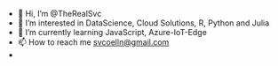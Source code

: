- 👋 Hi, I’m @TheRealSvc
- 👀 I’m interested in DataScience, Cloud Solutions, R, Python and Julia 
- 🌱 I’m currently learning JavaScript, Azure-IoT-Edge
- 📫 How to reach me svcoelln@gmail.com
- 

<!---
TheRealSvc/TheRealSvc is a ✨ special ✨ repository because its `README.md` (this file) appears on your GitHub profile.
You can click the Preview link to take a look at your changes.
--->
